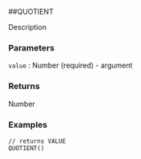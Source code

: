 ##QUOTIENT

Description

### Parameters
`value` : Number (required) - argument

### Returns
Number

### Examples
```
// returns VALUE
QUOTIENT()
```